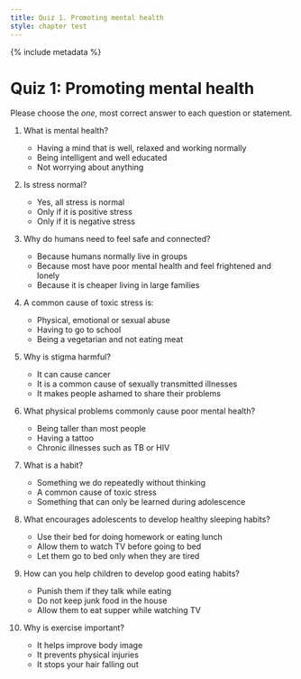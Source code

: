 ```yaml
---
title: Quiz 1. Promoting mental health
style: chapter test
---
```


{% include metadata %}

# Quiz 1: Promoting mental health

Please choose the *one*, most correct answer to each question or statement.

1.	What is mental health?
    +	Having a mind that is well, relaxed and working normally
    -	Being intelligent and well educated
    -	Not worrying about anything

2.	Is stress normal? 
    -	Yes, all stress is normal
    +	Only if it is positive stress
    -	Only if it is negative stress

3.	Why do humans need to feel safe and connected? 
    +	Because humans normally live in groups
    -	Because most have poor mental health and feel frightened and lonely
    -	Because it is cheaper living in large families

4.	A common cause of toxic stress is:
    +	Physical, emotional or sexual abuse
    -	Having to go to school
    -	Being a vegetarian and not eating meat

5.	Why is stigma harmful?
    -	It can cause cancer
    -	It is a common cause of sexually transmitted illnesses
    +	It makes people ashamed to share their problems

6.	What physical problems commonly cause poor mental health?
    -	Being taller than most people
    -	Having a tattoo
    +	Chronic illnesses such as TB or HIV

7.	What is a habit?
    +	Something we do repeatedly without thinking
    -	A common cause of toxic stress
    -	Something that can only be learned during adolescence

8.	What encourages adolescents to develop healthy sleeping habits?
    -	Use their bed for doing homework or eating lunch
    -	Allow them to watch TV before going to bed
    +	Let them go to bed only when they are tired

9.	How can you help children to develop good eating habits?
    -	Punish them if they talk while eating
    +	Do not keep junk food in the house
    -	Allow them to eat supper while watching TV

10.	Why is exercise important?
    +	It helps improve body image
    -	It prevents physical injuries
    -	It stops your hair falling out
